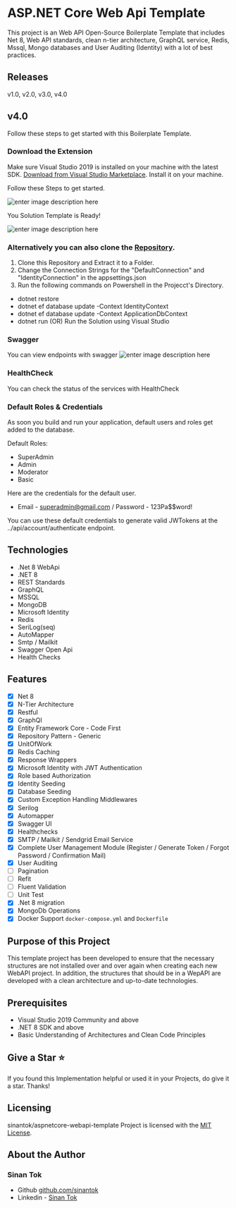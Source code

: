 

# ASP.NET Core Web Api Template
 
This project is an Web API Open-Source Boilerplate Template that includes Net 8, Web API standards, clean n-tier architecture, GraphQL service, Redis, Mssql, Mongo databases and User Auditing (Identity) with a lot of best practices.

## Releases
v1.0, v2.0, v3.0, v4.0

## v4.0

Follow these steps to get started with this Boilerplate Template.

### Download the Extension
Make sure Visual Studio 2019 is installed on your machine with the latest SDK.
[Download from Visual Studio Marketplace](https://marketplace.visualstudio.com/items?itemName=SinanTok.ASPNETCoreWebAPI). Install it on your machine.

Follow these Steps to get started.

![enter image description here](https://i.hizliresim.com/HCtEh0.png)

You Solution Template is Ready!

![enter image description here](https://i.hizliresim.com/o9t66ud.PNG)

### Alternatively you can also clone the [Repository](https://github.com/sinantok/aspnetcore-webapi-template).

1. Clone this Repository and Extract it to a Folder.
3. Change the Connection Strings for the "DefaultConnection" and "IdentityConnection" in the appsettings.json
2. Run the following commands on Powershell in the Projecct's Directory.
- dotnet restore
- dotnet ef database update -Context IdentityContext
- dotnet ef database update -Context ApplicationDbContext
- dotnet run (OR) Run the Solution using Visual Studio

### Swagger
You can view endpoints with swagger
![enter image description here](https://i.hizliresim.com/3jyeib7.PNG)

### HealthCheck
You can check the status of the services with HealthCheck

### Default Roles & Credentials
As soon you build and run your application, default users and roles get added to the database.

Default Roles:
- SuperAdmin
- Admin
- Moderator
- Basic

Here are the credentials for the default user.
- Email - superadmin@gmail.com  / Password - 123Pa$$word!

You can use these default credentials to generate valid JWTokens at the ../api/account/authenticate endpoint.

## Technologies
- .Net 8 WebApi
- .NET 8
- REST Standards
- GraphQL
- MSSQL
- MongoDB
- Microsoft Identity
- Redis
- SeriLog(seq)
- AutoMapper
- Smtp / Mailkit
- Swagger Open Api
- Health Checks

## Features
- [x] Net 8
- [x] N-Tier Architecture
- [x] Restful
- [x] GraphQl
- [x] Entity Framework Core - Code First
- [x] Repository Pattern - Generic
- [x] UnitOfWork
- [x] Redis Caching
- [x] Response Wrappers
- [x] Microsoft Identity with JWT Authentication
- [x] Role based Authorization
- [x] Identity Seeding
- [x] Database Seeding
- [x] Custom Exception Handling Middlewares
- [x] Serilog
- [x] Automapper
- [x] Swagger UI
- [x] Healthchecks
- [x] SMTP / Mailkit / Sendgrid Email Service
- [x] Complete User Management Module (Register / Generate Token / Forgot Password / Confirmation Mail)
- [x] User Auditing
- [ ] Pagination
- [ ] Refit
- [ ] Fluent Validation
- [ ] Unit Test
- [x] .Net 8 migration
- [x] MongoDb Operations
- [x] Docker Support `docker-compose.yml` and `Dockerfile`

## Purpose of this Project

This template project has been developed to ensure that the necessary structures are not installed over and over again when creating each new WebAPI project. In addition, the structures that should be in a WepAPI are developed with a clean architecture and up-to-date technologies.

## Prerequisites
- Visual Studio 2019 Community and above
- .NET 8 SDK and above
- Basic Understanding of Architectures and Clean Code Principles

## Give a Star ⭐️
If you found this Implementation helpful or used it in your Projects, do give it a star. Thanks!

## Licensing

sinantok/aspnetcore-webapi-template Project is licensed with the [MIT License](https://github.com/sinantok/aspnetcore-webapi-template/blob/master/LICENSE).

## About the Author
### Sinan Tok
- Github [github.com/sinantok](https://github.com/sinantok)
- Linkedin - [Sinan Tok](https://www.linkedin.com/in/sinantok/)
